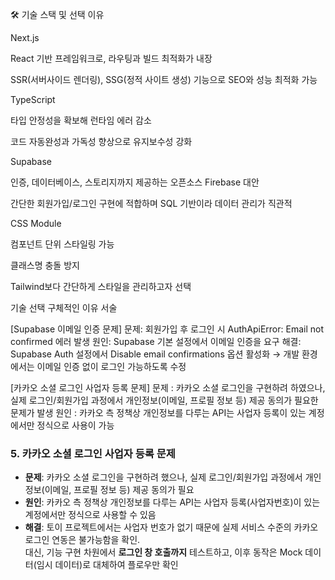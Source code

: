 🛠 기술 스택 및 선택 이유

Next.js

React 기반 프레임워크로, 라우팅과 빌드 최적화가 내장

SSR(서버사이드 렌더링), SSG(정적 사이트 생성) 기능으로 SEO와 성능 최적화 가능

TypeScript

타입 안정성을 확보해 런타임 에러 감소

코드 자동완성과 가독성 향상으로 유지보수성 강화

Supabase

인증, 데이터베이스, 스토리지까지 제공하는 오픈소스 Firebase 대안

간단한 회원가입/로그인 구현에 적합하며 SQL 기반이라 데이터 관리가 직관적

CSS Module

컴포넌트 단위 스타일링 가능

클래스명 충돌 방지

Tailwind보다 간단하게 스타일을 관리하고자 선택




기술 선택 구체적인 이유 서술

[Supabase 이메일 인증 문제]
문제: 회원가입 후 로그인 시 AuthApiError: Email not confirmed 에러 발생
원인: Supabase 기본 설정에서 이메일 인증을 요구
해결: Supabase Auth 설정에서 Disable email confirmations 옵션 활성화 → 개발 환경에서는 이메일 인증 없이 로그인 가능하도록 수정

[카카오 소셜 로그인 사업자 등록 문제]
문제 : 카카오 소셜 로그인을 구현하려 하였으나, 실제 로그인/회원가입 과정에서 개인정보(이메일, 프로필 정보 등) 제공 동의가 필요한 문제가 발생
원인 : 카카오 측 정책상 개인정보를 다루는 API는 사업자 등록이 있는 계정에서만 정식으로 사용이 가능

###  5. 카카오 소셜 로그인 사업자 등록 문제
- **문제**: 카카오 소셜 로그인을 구현하려 했으나, 실제 로그인/회원가입 과정에서 개인정보(이메일, 프로필 정보 등) 제공 동의가 필요
- **원인**: 카카오 측 정책상 개인정보를 다루는 API는 사업자 등록(사업자번호)이 있는 계정에서만 정식으로 사용할 수 있음
- **해결**: 토이 프로젝트에서는 사업자 번호가 없기 때문에 실제 서비스 수준의 카카오 로그인 연동은 불가능함을 확인.  
  대신, 기능 구현 차원에서 **로그인 창 호출까지** 테스트하고, 이후 동작은 Mock 데이터(임시 데이터)로 대체하여 플로우만 확인
